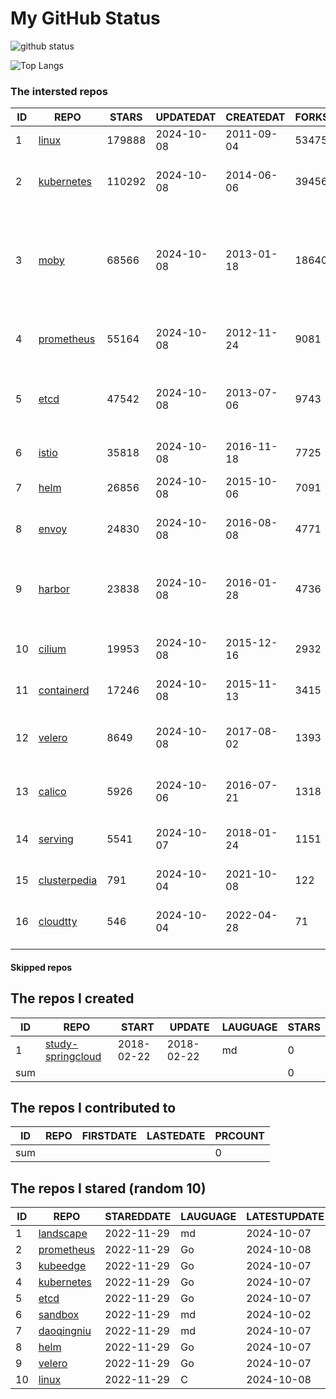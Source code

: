 # My GitHub Status

<img src="https://github-readme-stats-1.yihong0618.vercel.app/api?username=daoqingniu&show_icons=true&&&hide_title=true&count_private=true" alt="github status" />

![Top Langs](https://github-readme-stats-1.yihong0618.vercel.app/api/top-langs/?username=daoqingniu&layout=compact)

<!--START_SECTION:github_repos-->
### The intersted repos
| ID |                              REPO                               | STARS  | UPDATEDAT  | CREATEDAT  | FORKSCOUNT |                                                DESCRIPTIONS                                                |
|----|-----------------------------------------------------------------|--------|------------|------------|------------|------------------------------------------------------------------------------------------------------------|
|  1 | [linux](https://github.com/torvalds/linux)                      | 179888 | 2024-10-08 | 2011-09-04 |      53475 | Linux kernel source tree                                                                                   |
|  2 | [kubernetes](https://github.com/kubernetes/kubernetes)          | 110292 | 2024-10-08 | 2014-06-06 |      39456 | Production-Grade Container Scheduling and Management                                                       |
|  3 | [moby](https://github.com/moby/moby)                            |  68566 | 2024-10-08 | 2013-01-18 |      18640 | The Moby Project - a collaborative project for the container ecosystem to assemble container-based systems |
|  4 | [prometheus](https://github.com/prometheus/prometheus)          |  55164 | 2024-10-08 | 2012-11-24 |       9081 | The Prometheus monitoring system and time series database.                                                 |
|  5 | [etcd](https://github.com/etcd-io/etcd)                         |  47542 | 2024-10-08 | 2013-07-06 |       9743 | Distributed reliable key-value store for the most critical data of a distributed system                    |
|  6 | [istio](https://github.com/istio/istio)                         |  35818 | 2024-10-08 | 2016-11-18 |       7725 | Connect, secure, control, and observe services.                                                            |
|  7 | [helm](https://github.com/helm/helm)                            |  26856 | 2024-10-08 | 2015-10-06 |       7091 | The Kubernetes Package Manager                                                                             |
|  8 | [envoy](https://github.com/envoyproxy/envoy)                    |  24830 | 2024-10-08 | 2016-08-08 |       4771 | Cloud-native high-performance edge/middle/service proxy                                                    |
|  9 | [harbor](https://github.com/goharbor/harbor)                    |  23838 | 2024-10-08 | 2016-01-28 |       4736 | An open source trusted cloud native registry project that stores, signs, and scans content.                |
| 10 | [cilium](https://github.com/cilium/cilium)                      |  19953 | 2024-10-08 | 2015-12-16 |       2932 | eBPF-based Networking, Security, and Observability                                                         |
| 11 | [containerd](https://github.com/containerd/containerd)          |  17246 | 2024-10-08 | 2015-11-13 |       3415 | An open and reliable container runtime                                                                     |
| 12 | [velero](https://github.com/vmware-tanzu/velero)                |   8649 | 2024-10-08 | 2017-08-02 |       1393 | Backup and migrate Kubernetes applications and their persistent volumes                                    |
| 13 | [calico](https://github.com/projectcalico/calico)               |   5926 | 2024-10-06 | 2016-07-21 |       1318 | Cloud native networking and network security                                                               |
| 14 | [serving](https://github.com/knative/serving)                   |   5541 | 2024-10-07 | 2018-01-24 |       1151 | Kubernetes-based, scale-to-zero, request-driven compute                                                    |
| 15 | [clusterpedia](https://github.com/clusterpedia-io/clusterpedia) |    791 | 2024-10-04 | 2021-10-08 |        122 | The Encyclopedia of Kubernetes clusters                                                                    |
| 16 | [cloudtty](https://github.com/cloudtty/cloudtty)                |    546 | 2024-10-04 | 2022-04-28 |         71 | A Friendly Kubernetes CloudShell (Web Terminal) !                                                          |



#### Skipped repos
<!--END_SECTION:github_repos-->

<!--START_SECTION:my_github-->
## The repos I created
| ID  |                                 REPO                                 |   START    |   UPDATE   | LAUGUAGE | STARS |
|-----|----------------------------------------------------------------------|------------|------------|----------|-------|
|   1 | [study-springcloud](https://github.com/daoqingniu/study-springcloud) | 2018-02-22 | 2018-02-22 | md       |     0 |
| sum |                                                                      |            |            |          |     0 |

## The repos I contributed to
| ID  | REPO | FIRSTDATE | LASTEDATE | PRCOUNT |
|-----|------|-----------|-----------|---------|
| sum |      |           |           |       0 |

## The repos I stared (random 10)
| ID |                          REPO                          | STAREDDATE | LAUGUAGE | LATESTUPDATE |
|----|--------------------------------------------------------|------------|----------|--------------|
|  1 | [landscape](https://github.com/cncf/landscape)         | 2022-11-29 | md       | 2024-10-07   |
|  2 | [prometheus](https://github.com/prometheus/prometheus) | 2022-11-29 | Go       | 2024-10-08   |
|  3 | [kubeedge](https://github.com/kubeedge/kubeedge)       | 2022-11-29 | Go       | 2024-10-07   |
|  4 | [kubernetes](https://github.com/kubernetes/kubernetes) | 2022-11-29 | Go       | 2024-10-07   |
|  5 | [etcd](https://github.com/etcd-io/etcd)                | 2022-11-29 | Go       | 2024-10-07   |
|  6 | [sandbox](https://github.com/cncf/sandbox)             | 2022-11-29 | md       | 2024-10-02   |
|  7 | [daoqingniu](https://github.com/daoqingniu/daoqingniu) | 2022-11-29 | md       | 2024-10-07   |
|  8 | [helm](https://github.com/helm/helm)                   | 2022-11-29 | Go       | 2024-10-07   |
|  9 | [velero](https://github.com/vmware-tanzu/velero)       | 2022-11-29 | Go       | 2024-10-07   |
| 10 | [linux](https://github.com/torvalds/linux)             | 2022-11-29 | C        | 2024-10-08   |

<!--END_SECTION:my_github-->
